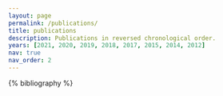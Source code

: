 ```yaml
---
layout: page
permalink: /publications/
title: publications
description: Publications in reversed chronological order.
years: [2021, 2020, 2019, 2018, 2017, 2015, 2014, 2012]
nav: true
nav_order: 2
---
```


<!-- _pages/publications.md -->
<div class="publications">

{% bibliography %}

</div>
